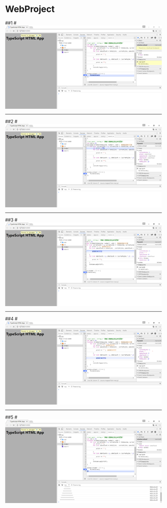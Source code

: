 # WebProject

##1
#![](https://raw.githubusercontent.com/18801266264/WebProject/master/2016_09_26_13_54.47.bmp)
***
##2
#![](https://raw.githubusercontent.com/18801266264/WebProject/master/2016_09_26_13_55.31.bmp)
***
##3
#![](https://raw.githubusercontent.com/18801266264/WebProject/master/2016_09_26_13_56.02.bmp)
***
##4
#![](https://raw.githubusercontent.com/18801266264/WebProject/master/2016_09_26_13_56.40.bmp)
***
##5
#![](https://raw.githubusercontent.com/18801266264/WebProject/master/2016_09_26_13_57.28.bmp)

